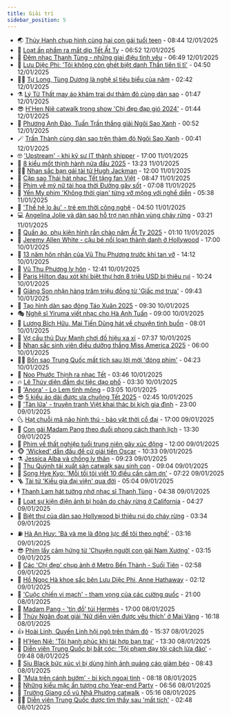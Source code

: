 ```yaml
---
title: Giải trí
sidebar_position: 5
---
```


<!-- vnexpress-giai-tri:START -->
- 🌏 [Thúy Hạnh chụp hình cùng hai con gái tuổi teen](https://vnexpress.net/thuy-hanh-chup-hinh-cung-hai-con-gai-tuoi-teen-4836372.html) - 08:44 12/01/2025
- 💫 [Loạt ấn phẩm ra mắt dịp Tết Ất Tỵ](https://vnexpress.net/loat-an-pham-ra-mat-dip-tet-at-ty-4834868.html) - 06:52 12/01/2025
- 🌮 [Đêm nhạc Thanh Tùng - những giai điệu tình yêu](https://vnexpress.net/dem-nhac-thanh-tung-nhung-giai-dieu-tinh-yeu-4838244.html) - 06:49 12/01/2025
- 🧠 [Lưu Diệc Phi: &#39;Tôi không còn ghét biệt danh Thần tiên tỉ tỉ&#39;](https://vnexpress.net/luu-diec-phi-toi-khong-con-ghet-biet-danh-than-tien-ti-ti-4838260.html) - 04:50 12/01/2025
- 👨‍🏫 [Tự Long, Tùng Dương là nghệ sĩ tiêu biểu của năm](https://vnexpress.net/tu-long-tung-duong-la-nghe-si-tieu-bieu-cua-nam-4838241.html) - 02:42 12/01/2025
- ⚗️ [Lý Tử Thất may áo khảm trai dự thảm đỏ cùng dàn sao](https://vnexpress.net/ly-tu-that-may-ao-kham-trai-du-tham-do-cung-dan-sao-4838224.html) - 01:47 12/01/2025
- 😎 [H&#39;Hen Niê catwalk trong show &#39;Chị đẹp đạp gió 2024&#39;](https://vnexpress.net/h-hen-nie-catwalk-trong-show-chi-dep-dap-gio-2024-4838217.html) - 01:44 12/01/2025
- 🫣 [Phương Anh Đào, Tuấn Trần thắng giải Ngôi Sao Xanh](https://vnexpress.net/phuong-anh-dao-tuan-tran-thang-giai-ngoi-sao-xanh-4838195.html) - 00:52 12/01/2025
- 🪄 [Trấn Thành cùng dàn sao trên thảm đỏ Ngôi Sao Xanh](https://vnexpress.net/tran-thanh-cung-dan-sao-tren-tham-do-ngoi-sao-xanh-4838193.html) - 00:41 12/01/2025
- 🤓 [&#39;Upstream&#39; - khi kỹ sư IT thành shipper](https://vnexpress.net/giai-tri/phim/thu-vien-phim/upstream-765) - 17:00 11/01/2025
- 🫶 [8 kiểu mốt thịnh hành nửa đầu 2025](https://vnexpress.net/8-kieu-mot-thinh-hanh-nua-dau-2025-4834626.html) - 13:23 11/01/2025
- 🧑‍🏫 [Nhan sắc bạn gái tài tử Hugh Jackman](https://vnexpress.net/nhan-sac-ban-gai-tai-tu-hugh-jackman-4838045.html) - 12:00 11/01/2025
- 🦄 [Cặp sao Thái hát nhạc Tết tặng fan Việt](https://vnexpress.net/cap-sao-thai-hat-nhac-tet-tang-fan-viet-4838102.html) - 08:47 11/01/2025
- 💫 [Phim về mỹ nữ tài hoa thời Đường gây sốt](https://vnexpress.net/phim-ve-my-nu-tai-hoa-thoi-duong-gay-sot-4837714.html) - 07:08 11/01/2025
- 🎊 [Yến My phim &#39;Không thời gian&#39; từng vỡ mộng với nghề diễn](https://vnexpress.net/yen-my-phim-khong-thoi-gian-tung-vo-mong-voi-nghe-dien-4836905.html) - 05:38 11/01/2025
- 👹 [&#39;Thế hệ lo âu&#39; - trẻ em thời công nghệ](https://vnexpress.net/the-he-lo-au-tre-em-thoi-cong-nghe-4837659.html) - 04:50 11/01/2025
- 💻 [Angelina Jolie và dàn sao hỗ trợ nạn nhân vùng cháy rừng](https://vnexpress.net/angelina-jolie-va-dan-sao-ho-tro-nan-nhan-vung-chay-rung-4837994.html) - 03:21 11/01/2025
- 🤡 [Quần áo, phụ kiện hình rắn chào năm Ất Tỵ 2025](https://vnexpress.net/quan-ao-phu-kien-hinh-ran-chao-nam-at-ty-2025-4835255.html) - 01:10 11/01/2025
- 🥰 [Jeremy Allen White - cậu bé nổi loạn thành danh ở Hollywood](https://vnexpress.net/jeremy-allen-white-cau-be-noi-loan-thanh-danh-o-hollywood-4836853.html) - 17:00 10/01/2025
- 🚀 [13 năm hôn nhân của Vũ Thu Phương trước khi tan vỡ](https://vnexpress.net/13-nam-hon-nhan-cua-vu-thu-phuong-truoc-khi-tan-vo-4837850.html) - 14:12 10/01/2025
- 📝 [Vũ Thu Phương ly hôn](https://vnexpress.net/vu-thu-phuong-ly-hon-4837375.html) - 12:41 10/01/2025
- 🐲 [Paris Hilton đau xót khi biệt thự hơn 8 triệu USD bị thiêu rụi](https://vnexpress.net/paris-hilton-dau-xot-khi-biet-thu-hon-8-trieu-usd-bi-thieu-rui-4837817.html) - 10:24 10/01/2025
- 🎃 [Giáng Son nhận hàng trăm triệu đồng từ &#39;Giấc mơ trưa&#39;](https://vnexpress.net/giang-son-nhan-hang-tram-trieu-dong-tu-giac-mo-trua-4837810.html) - 09:43 10/01/2025
- 🤠 [Tạo hình dàn sao đóng Táo Xuân 2025](https://vnexpress.net/tao-hinh-dan-sao-dong-tao-xuan-2025-4837796.html) - 09:30 10/01/2025
- 🎭 [Nghệ sĩ Yiruma viết nhạc cho Hà Anh Tuấn](https://vnexpress.net/nghe-si-yiruma-viet-nhac-cho-ha-anh-tuan-4837598.html) - 09:00 10/01/2025
- 🧰 [Lương Bích Hữu, Mai Tiến Dũng hát về chuyện tình buồn](https://vnexpress.net/luong-bich-huu-mai-tien-dung-hat-ve-chuyen-tinh-buon-4836620.html) - 08:01 10/01/2025
- 🦍 [Vợ cầu thủ Duy Mạnh chơi đồ hiệu xa xỉ](https://vnexpress.net/vo-cau-thu-duy-manh-choi-do-hieu-xa-xi-4837734.html) - 07:37 10/01/2025
- 🌝 [Nhan sắc sinh viên điều dưỡng thắng Miss America 2025](https://vnexpress.net/nhan-sac-sinh-vien-dieu-duong-thang-miss-america-2025-4837612.html) - 06:00 10/01/2025
- 🧑‍💻 [Bốn sao Trung Quốc mất tích sau lời mời &#39;đóng phim&#39;](https://vnexpress.net/bon-sao-trung-quoc-mat-tich-sau-loi-moi-dong-phim-4837625.html) - 04:23 10/01/2025
- 🥸 [Noo Phước Thịnh ra nhạc Tết](https://vnexpress.net/noo-phuoc-thinh-ra-nhac-tet-4836822.html) - 03:46 10/01/2025
- 🔥 [Lê Thúy diện đầm dự tiệc dạo phố](https://vnexpress.net/le-thuy-dien-dam-du-tiec-dao-pho-4837638.html) - 03:30 10/01/2025
- 🐎 [&#39;Anora&#39; - Lọ Lem tỉnh mộng](https://vnexpress.net/giai-tri/phim/thu-vien-phim/anora-763) - 03:05 10/01/2025
- 😎 [5 kiểu áo dài được ưa chuộng Tết 2025](https://vnexpress.net/5-kieu-ao-dai-duoc-ua-chuong-tet-2025-4832184.html) - 02:45 10/01/2025
- 🦄 [&#39;Tàn lửa&#39; - truyện tranh Việt khai thác bi kịch gia đình](https://vnexpress.net/tan-lua-truyen-tranh-viet-khai-thac-bi-kich-gia-dinh-4836406.html) - 23:00 09/01/2025
- 🌜 [Hạt chuỗi mã não hình thú - bảo vật thời cổ đại](https://vnexpress.net/hat-chuoi-ma-nao-hinh-thu-bao-vat-thoi-co-dai-4836849.html) - 17:00 09/01/2025
- 🚦 [Con gái Madam Pang theo đuổi phong cách thanh lịch](https://vnexpress.net/con-gai-madam-pang-theo-duoi-phong-cach-thanh-lich-4837288.html) - 13:30 09/01/2025
- 🧐 [Phim về thất nghiệp tuổi trung niên gây xúc động](https://vnexpress.net/phim-ve-that-nghiep-tuoi-trung-nien-gay-xuc-dong-4837403.html) - 12:00 09/01/2025
- 🐵 [&#39;Wicked&#39; dẫn đầu đề cử giải tiền Oscar](https://vnexpress.net/wicked-dan-dau-de-cu-giai-tien-oscar-4837239.html) - 10:33 09/01/2025
- ⚗️ [Jessica Alba và chồng ly thân](https://vnexpress.net/jessica-alba-va-chong-ly-than-4837330.html) - 09:23 09/01/2025
- 👺 [Thu Quỳnh tái xuất sàn catwalk sau sinh con](https://vnexpress.net/thu-quynh-tai-xuat-san-catwalk-sau-sinh-con-4837414.html) - 09:04 09/01/2025
- 🌊 [Song Hye Kyo: &#39;Mỗi tối tôi viết 10 điều cần cảm ơn&#39;](https://vnexpress.net/song-hye-kyo-moi-toi-toi-viet-10-dieu-can-cam-on-4837374.html) - 07:22 09/01/2025
- 🪜 [Tài tử &#39;Kiều gia đại viện&#39; qua đời](https://vnexpress.net/tai-tu-kieu-gia-dai-vien-qua-doi-4837275.html) - 05:04 09/01/2025
- 🕴 [Thanh Lam hát tưởng nhớ nhạc sĩ Thanh Tùng](https://vnexpress.net/thanh-lam-hat-tuong-nho-nhac-si-thanh-tung-4837256.html) - 04:38 09/01/2025
- 💃 [Loạt sự kiện điện ảnh bị hoãn do cháy rừng ở California](https://vnexpress.net/loat-su-kien-dien-anh-bi-hoan-do-chay-rung-o-california-4837170.html) - 04:27 09/01/2025
- 🦄 [Biệt thự của dàn sao Hollywood bị thiêu rụi do cháy rừng](https://vnexpress.net/biet-thu-cua-dan-sao-hollywood-bi-thieu-rui-do-chay-rung-4837151.html) - 03:34 09/01/2025
- ⛽️ [Hà An Huy: &#39;Bà và mẹ là động lực để tôi theo nghề&#39;](https://vnexpress.net/ha-an-huy-ba-va-me-la-dong-luc-de-toi-theo-nghe-4836384.html) - 03:16 09/01/2025
- 😎 [Phim lấy cảm hứng từ &#39;Chuyện người con gái Nam Xương&#39;](https://vnexpress.net/phim-lay-cam-hung-tu-chuyen-nguoi-con-gai-nam-xuong-4836529.html) - 03:15 09/01/2025
- 🌊 [Các &#39;Chị đẹp&#39; chụp ảnh ở Metro Bến Thành - Suối Tiên](https://vnexpress.net/cac-chi-dep-chup-anh-o-metro-ben-thanh-suoi-tien-4836933.html) - 02:58 09/01/2025
- 🐲 [Hồ Ngọc Hà khoe sắc bên Lưu Diệc Phi, Anne Hathaway](https://vnexpress.net/ho-ngoc-ha-khoe-sac-ben-luu-diec-phi-anne-hathaway-4837159.html) - 02:12 09/01/2025
- 💂 [&#39;Cuộc chiến vi mạch&#39; - tham vọng của các cường quốc](https://vnexpress.net/cuoc-chien-vi-mach-tham-vong-cua-cac-cuong-quoc-4836791.html) - 21:00 08/01/2025
- 🙉 [Madam Pang - &#39;tín đồ&#39; túi Hermès](https://vnexpress.net/madam-pang-tin-do-tui-hermes-4836965.html) - 17:00 08/01/2025
- 💪 [Thúy Ngân đoạt giải &#39;Nữ diễn viên được yêu thích&#39; ở Mai Vàng](https://vnexpress.net/thuy-ngan-doat-giai-nu-dien-vien-duoc-yeu-thich-o-mai-vang-4837119.html) - 16:18 08/01/2025
- 👍 [Hoài Linh, Quyền Linh hội ngộ trên thảm đỏ](https://vnexpress.net/hoai-linh-quyen-linh-hoi-ngo-tren-tham-do-4837115.html) - 15:37 08/01/2025
- 💪 [H&#39;Hen Niê: &#39;Tôi hạnh phúc khi tái hợp bạn trai&#39;](https://vnexpress.net/h-hen-nie-toi-hanh-phuc-khi-tai-hop-ban-trai-4836983.html) - 13:30 08/01/2025
- 💄 [Diễn viên Trung Quốc bị bắt cóc: &#39;Tội phạm dạy tôi cách lừa đảo&#39;](https://vnexpress.net/dien-vien-trung-quoc-bi-bat-coc-toi-pham-day-toi-cach-lua-dao-4836957.html) - 09:48 08/01/2025
- 🦩 [Siu Black bức xúc vì bị dùng hình ảnh quảng cáo giảm béo](https://vnexpress.net/siu-black-buc-xuc-vi-bi-dung-hinh-anh-quang-cao-giam-beo-4836831.html) - 08:43 08/01/2025
- 🥸 [&#39;Mưa trên cánh bướm&#39; - bi kịch ngoại tình](https://vnexpress.net/giai-tri/phim/thu-vien-phim/mua-tren-canh-buom-764) - 08:18 08/01/2025
- 🧰 [Những kiểu mặc ấn tượng cho Year-end Party](https://vnexpress.net/nhung-kieu-mac-an-tuong-cho-year-end-party-4836612.html) - 06:56 08/01/2025
- 💼 [Trường Giang cổ vũ Nhã Phương catwalk](https://vnexpress.net/truong-giang-co-vu-nha-phuong-catwalk-4836795.html) - 05:16 08/01/2025
- 🧑‍💻 [Diễn viên Trung Quốc được tìm thấy sau &#39;mất tích&#39;](https://vnexpress.net/dien-vien-trung-quoc-duoc-tim-thay-sau-mat-tich-4836758.html) - 02:48 08/01/2025<!-- vnexpress-giai-tri:END -->
